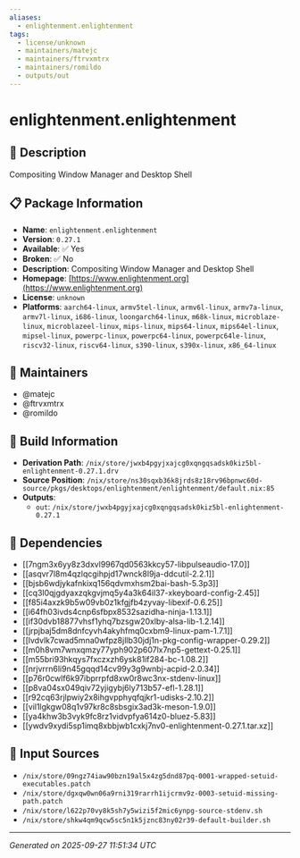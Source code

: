 ```yaml
---
aliases:
  - enlightenment.enlightenment
tags:
  - license/unknown
  - maintainers/matejc
  - maintainers/ftrvxmtrx
  - maintainers/romildo
  - outputs/out
---
```


# enlightenment.enlightenment

## 📝 Description

Compositing Window Manager and Desktop Shell

## 📋 Package Information

- **Name**: `enlightenment.enlightenment`
- **Version**: `0.27.1`
- **Available**: ✅ Yes
- **Broken**: ✅ No
- **Description**: Compositing Window Manager and Desktop Shell
- **Homepage**: [https://www.enlightenment.org](https://www.enlightenment.org)
- **License**: `unknown`
- **Platforms**: `aarch64-linux`, `armv5tel-linux`, `armv6l-linux`, `armv7a-linux`, `armv7l-linux`, `i686-linux`, `loongarch64-linux`, `m68k-linux`, `microblaze-linux`, `microblazeel-linux`, `mips-linux`, `mips64-linux`, `mips64el-linux`, `mipsel-linux`, `powerpc-linux`, `powerpc64-linux`, `powerpc64le-linux`, `riscv32-linux`, `riscv64-linux`, `s390-linux`, `s390x-linux`, `x86_64-linux`
## 👥 Maintainers

- @matejc
- @ftrvxmtrx
- @romildo


## 🔧 Build Information

- **Derivation Path**: `/nix/store/jwxb4pgyjxajcg0xqngqsadsk0kiz5bl-enlightenment-0.27.1.drv`
- **Source Position**: `/nix/store/ns30sqxb36k8jrds8z18rv96bpnwc60d-source/pkgs/desktops/enlightenment/enlightenment/default.nix:85`
- **Outputs**:
  - `out`:  `/nix/store/jwxb4pgyjxajcg0xqngqsadsk0kiz5bl-enlightenment-0.27.1`

## 🔗 Dependencies

- [[7ngm3x6yy8z3dxvl9967qd0563kkcy57-libpulseaudio-17.0]]
- [[asqvr7l8m4qzlqcgihpjd17wnck8l9ja-ddcutil-2.2.1]]
- [[bjsb6wdjykafnkixq156qdvmxhsm2bai-bash-5.3p3]]
- [[cq3l0qjgdyaxzqkgvjmq5y4a3k64il37-xkeyboard-config-2.45]]
- [[f85i4axzk9b5w09vb0z1kfgjfb4zyvay-libexif-0.6.25]]
- [[i64fh03ivds4cnp6sfbpx8532sazidha-ninja-1.13.1]]
- [[if30dvb18877vhsf1yhq7bzsgw20xlby-alsa-lib-1.2.14]]
- [[jrpjbaj5dm8dnfcyvh4akyhfmq0cxbm9-linux-pam-1.7.1]]
- [[lvdvlk7cwad5mna0wfpz8jllb30jdj1n-pkg-config-wrapper-0.29.2]]
- [[m0h8vm7wnxqmzy77yph902p607lx7np5-gettext-0.25.1]]
- [[m55bri93hkqys7fxczxzh6ysk81if284-bc-1.08.2]]
- [[nrjvrrn6li9n45gqqd14cv99y3g9wnbj-acpid-2.0.34]]
- [[p76r0cwlf6k97ibprrpfd8xw0r8wc3nx-stdenv-linux]]
- [[p8va04sx049qiv72yjigybj6ly713b57-efl-1.28.1]]
- [[r92cq63rjlpwiy2x8ihgvpphyqfqjkr1-udisks-2.10.2]]
- [[vil1lgkgw08q1v97kr8c8sbsgix3ad3k-meson-1.9.0]]
- [[ya4khw3b3vyk9fc8rz1vidvpfya614z0-bluez-5.83]]
- [[ywdv9xydi5sp1imq8xbbjwb1cxkj7nv0-enlightenment-0.27.1.tar.xz]]

## 📁 Input Sources

- `/nix/store/09ngz74iaw90bzn19al5x4zg5dnd87pq-0001-wrapped-setuid-executables.patch`
- `/nix/store/dgxqw0wn06a9rni319rarrh1ijcrmv9z-0003-setuid-missing-path.patch`
- `/nix/store/l622p70vy8k5sh7y5wizi5f2mic6ynpg-source-stdenv.sh`
- `/nix/store/shkw4qm9qcw5sc5n1k5jznc83ny02r39-default-builder.sh`

---
*Generated on 2025-09-27 11:51:34 UTC*
